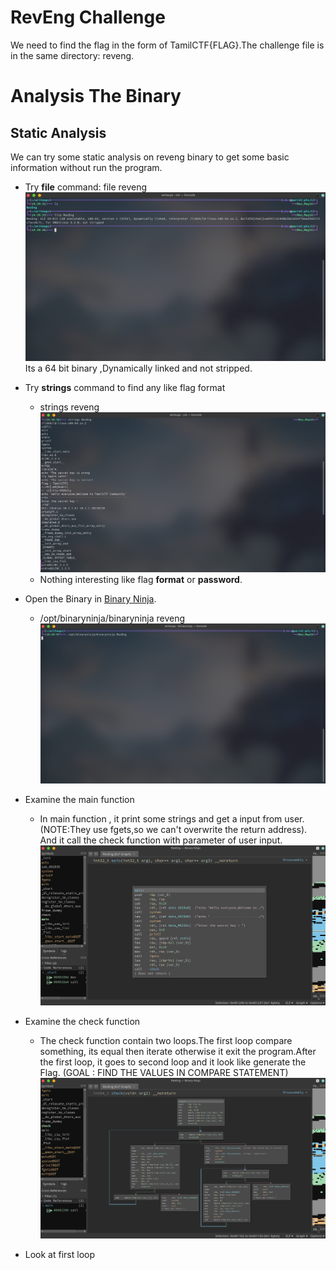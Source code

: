 # RevEng Challenge
We need to find the flag in the form of TamilCTF{FLAG}.The challenge file is in the same directory: reveng. 

# Analysis The Binary
## Static Analysis
We can try some static analysis on reveng binary to get some basic information without run the program.

- Try **file** command:
file reveng
![Alt Text](img/file.png)
Its a 64 bit binary ,Dynamically linked and not stripped.

- Try **strings** command to find any like flag format

  - strings reveng
![Alt Text](img/strings.png)
  - Nothing interesting like flag **format** or **password**.

- Open the Binary in [Binary Ninja](https://binary.ninja/demo/).
  - /opt/binaryninja/binaryninja reveng
![Alt Text](img/binaryopen.png)

- Examine the main function

  - In main function , it print some strings and get a input from user. (NOTE:They use fgets,so we can't overwrite the return address).
And it call the check function with parameter of user input.
![Alt Text](img/main.png)

- Examine the check function	

  - The check function contain two loops.The first loop compare something, its equal then iterate otherwise it exit the program.After the first loop, it goes to second loop and it look like generate the Flag.
(GOAL : FIND THE VALUES IN COMPARE STATEMENT)
![Alt Text](img/check.png)
- Look at first loop

	
	

	

 
